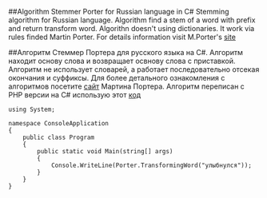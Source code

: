 ##Algorithm Stemmer Porter for Russian language in C#
Stemming algorithm for Russian language. Algorithm find a stem of a word with prefix and return transform word. Algorithn doesn't using dictionaries. It work via rules finded Martin Porter. For details information visit M.Porter's [site](http://snowball.tartarus.org/algorithms/russian/stemmer.html) 

##Алгоритм Стеммер Портера для русского языка на C#.
Алгоритм находит основу слова и возвращает освнову слова с приставкой. Алгоритм не использует словарей, а работает последовательно отсекая окончания и суффиксы. Для более детального ознакомления с алгоритмов посетите [сайт](http://snowball.tartarus.org/algorithms/russian/stemmer.html) Мартина Портера. Алгоритм переписан с PHP версии на C# использую этот [код](http://forum.dklab.ru/php/advises/HeuristicWithoutTheDictionaryExtractionOfARootFromRussianWord.html)

```
using System;

namespace ConsoleApplication
{
    public class Program
    {
        public static void Main(string[] args)
        {
            Console.WriteLine(Porter.TransformingWord("улыбнулся"));
        }
    }
}

```
